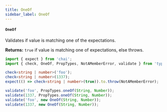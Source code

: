 ```yaml
---
title: OneOf
sidebar_label: OneOf
---
```


#### `OneOf`

Validates if value is matching one of the expectations.

**Returns:** `true` if value is matching one of expectations, else throws.

```ts
import { expect } from 'chai';
import { check, OneOf, PropTypes, NotAMemberError, validate } from 'typend';

check<string | number>('foo');
check<string | number>(1337);
expect(() => check<string | number>(true)).to.throw(NotAMemberError);

validate('foo', PropTypes.oneOf(String, Number));
validate(1337, PropTypes.oneOf(String, Number));
validate('foo', new OneOf(String, Number));
validate(1337, new OneOf(String, Number));
```
